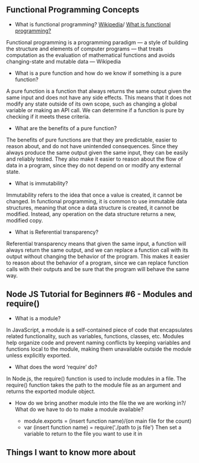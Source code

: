 ## Functional Programming Concepts

- What is functional programming? [Wikipedia](https://en.wikipedia.org/wiki/Functional_programming)/ [What is functional programming?](https://medium.com/the-renaissance-developer/concepts-of-functional-programming-in-javascript-6bc84220d2aa)

Functional programming is a programming paradigm — a style of building the structure and elements of computer programs — that treats computation as the evaluation of mathematical functions and avoids changing-state and mutable data — Wikipedia

- What is a pure function and how do we know if something is a pure function?

A pure function is a function that always returns the same output given the same input and does not have any side effects. This means that it does not modify any state outside of its own scope, such as changing a global variable or making an API call. We can determine if a function is pure by checking if it meets these criteria.

- What are the benefits of a pure function?

The benefits of pure functions are that they are predictable, easier to reason about, and do not have unintended consequences. Since they always produce the same output given the same input, they can be easily and reliably tested. They also make it easier to reason about the flow of data in a program, since they do not depend on or modify any external state.

- What is immutability?

Immutability refers to the idea that once a value is created, it cannot be changed. In functional programming, it is common to use immutable data structures, meaning that once a data structure is created, it cannot be modified. Instead, any operation on the data structure returns a new, modified copy.

- What is Referential transparency?

Referential transparency means that given the same input, a function will always return the same output, and we can replace a function call with its output without changing the behavior of the program. This makes it easier to reason about the behavior of a program, since we can replace function calls with their outputs and be sure that the program will behave the same way.

## Node JS Tutorial for Beginners #6 - Modules and require()

- What is a module?

In JavaScript, a module is a self-contained piece of code that encapsulates related functionality, such as variables, functions, classes, etc. Modules help organize code and prevent naming conflicts by keeping variables and functions local to the module, making them unavailable outside the module unless explicitly exported.

- What does the word ‘require’ do?

In Node.js, the require() function is used to include modules in a file. The require() function takes the path to the module file as an argument and returns the exported module object.

- How do we bring another module into the file the we are working in?/ What do we have to do to make a module available?

  - module.exports = (insert function name)/(on main file for the count)
  - var (insert function name) = require('./path to js file') Then set a variable to return to the file you want to use it in

## Things I want to know more about
